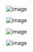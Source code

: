 ![image](https://user-images.githubusercontent.com/94215854/142974175-60b3ea63-04ee-44aa-9615-3cdc9d82bfa4.png)

![image](https://user-images.githubusercontent.com/94215854/142974258-d9eae0ed-0217-4b5e-bf00-dfdf341834ce.png)

![image](https://user-images.githubusercontent.com/94215854/142974313-0eb9c934-356c-4448-ae20-3c60030ffc51.png)

![image](https://user-images.githubusercontent.com/94215854/142974371-e739715a-a813-4f8e-b7bd-4cb50a8e4a9d.png)
